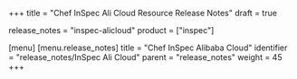 +++
title = "Chef InSpec Ali Cloud Resource Release Notes"
draft = true

release_notes = "inspec-alicloud"
product = ["inspec"]

[menu]
  [menu.release_notes]
    title = "Chef InSpec Alibaba Cloud"
    identifier = "release_notes/InSpec Ali Cloud"
    parent = "release_notes"
    weight = 45
+++

